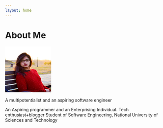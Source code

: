 ```yaml
---
layout: home
---
```

# About Me

<img  src="images/rsz_1we.png" />
















A multipotentialist and an aspiring software engineer

An Aspiring programmer and an Enterprising Individual. Tech enthusiast+blogger Student of Software Engineering, National University of Sciences and Technology

